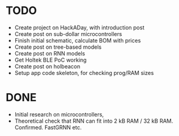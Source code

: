 
# TODO

- Create project on HackADay, with introduction post
- Create post on sub-dollar microcontrollers
- Finish initial schematic, calculate BOM with prices
- Create post on tree-based models
- Create post on RNN models
- Get Holtek BLE PoC working
- Create post on holbeacon
- Setup app code skeleton, for checking prog/RAM sizes

# DONE

- Initial research on microcontrollers,
- Theoretical check that RNN can fit into 2 kB RAM / 32 kB RAM.
Confirmed. FastGRNN etc.


